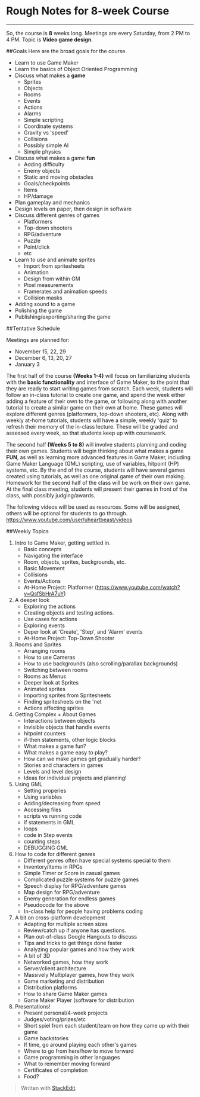 
# Rough Notes for 8-week Course
---

So, the course is **8** weeks long. Meetings are every Saturday, from 2 PM to 4 PM. Topic is **Video game design**.

##Goals
Here are the broad goals for the course.

* Learn to use Game Maker
* Learn the basics of Object Oriented Programming
* Discuss what makes a **game**
  * Sprites
  * Objects
  * Rooms
  * Events
  * Actions
  * Alarms
  * Simple scripting
  * Coordinate systems
  * Gravity vs 'speed'
  * Collisions
  * Possibly simple AI
  * Simple physics
* Discuss what makes a game **fun**
  * Adding difficulty
  * Enemy objects
  * Static and moving obstacles
  * Goals/checkpoints
  * Items
  * HP/damage
* Plan gameplay and mechanics
* Design levels on paper, then design in software
* Discuss different genres of games
  * Platformers
  * Top-down shooters
  * RPG/adventure
  * Puzzle
  * Point/click
  * etc
* Learn to use and animate sprites
	* Import from spritesheets
	* Animation
	* Design from within GM
	* Pixel measurements
	* Framerates and animation speeds
	* Collision masks
* Adding sound to a game
* Polishing the game
* Publishing/exporting/sharing the game

##Tentative Schedule

Meetings are planned for:

* November 15, 22, 29
* December 6, 13, 20, 27
* January 3

The first half of the course **(Weeks 1-4)** will focus on familiarizing students with the **basic functionality** and interface of Game Maker, to the point that they are ready to start writing games from scratch. Each week, students will follow an in-class tutorial to create one game, and spend the week either adding a feature of their own to the game, or following along with another tutorial to create a similar game on their own at home. These games will explore different genres (platformers, top-down shooters, etc). Along with weekly at-home tutorials, students will have a simple, weekly 'quiz' to refresh their memory of the in-class lecture. These will be graded and assessed every week, so that students keep up with coursework.

The second half **(Weeks 5 to 8)** will involve students planning and coding their own games. Students will begin thinking about what makes a game **FUN**, as well as learning more advanced features in Game Maker, including Game Maker Language (GML) scripting, use of variables, hitpoint (HP) systems, etc. By the end of the course, students will have several games created using tutorials, as well as one original game of their own making. Homework for the second half of the class will be work on their own game. At the final class meeting, students will present their games in front of the class, with possibly judging/awards.

The following videos will be used as resources. Some will be assigned, others will be optional for students to go through.
https://www.youtube.com/user/uheartbeast/videos

##Weekly Topics

1. Intro to Game Maker, getting settled in.
	* Basic concepts
	* Navigating the interface
	* Room, objects, sprites, backgrounds, etc.
	* Basic Movement
	* Collisions
	* Events/Actions
	* At-Home Project: Platformer (https://www.youtube.com/watch?v=QsfSbHrA7uY)
2. A deeper look
	* Exploring the actions
	* Creating objects and testing actions.
	* Use cases for actions
	* Exploring events
	* Deper look at 'Create', 'Step', and 'Alarm' events
	* At-Home Project: Top-Down Shooter
3. Rooms and Sprites
	* Arranging rooms
	* How to use Cameras
	* How to use backgrounds (also scrolling/parallax backgrounds)
	* Switching between rooms
	* Rooms as Menus
	* Deeper look at Sprites
	* Animated sprites
	* Importing sprites from Spritesheets
	* Finding spritesheets on the 'net
	* Actions affecting sprites
4. Getting Complex + About Games
	* Interactions between objects
	* Invisible objects that handle events
	* hitpoint counters
	* if-then statements, other logic blocks
	* What makes a game fun?
	* What makes a game easy to play?
	* How can we make games get gradually harder?
	* Stories and characters in games
	* Levels and level design
	* Ideas for individual projects and planning!
5. Using GML
	* Setting properies
	* Using variables
	* Adding/decreasing from speed
	* Accessing files
	* scripts vs running code
	* if statements in GML
	* loops
	* code in Step events
	* counting steps
	* DEBUGGING GML
6. How to code for different genres
	* Different genres often have special systems special to them
	* Inventory/items in RPGs
	* Simple Timer or Score in casual games
	* Complicated puzzle systems for puzzle games
	* Speech display for RPG/adventure games
	* Map design for RPG/adventure
	* Enemy generation for endless games
	* Pseudocode for the above
	* In-class help for people having problems coding
7. A bit on cross-platform development
	* Adapting for multiple screen sizes
	* Review/catch up if anyone has questions.
	* Plan out-of-class Google Hangouts to discuss
	* Tips and tricks to get things done faster
	* Analyzing popular games and how they work
	* A bit of 3D
	* Networked games, how they work
	* Server/client architecture
	* Massively Multiplayer games, how they work
	* Game marketing and distribution
	* Distribution platforms
	* How to share Game Maker games
	* Game Maker Player (software for distribution
8. Presentations!
	* Present personal/4-week projects
	* Judges/voting/prizes/etc
	* Short spiel from each student/team on how they came up with their game
	* Game backstories
	* If time, go around playing each other's games
	* Where to go from here/how to move forward
	* Game programming in other languages
	* What to remember moving forward
	* Certificates of completion
	* Food?

> Written with [StackEdit](https://stackedit.io/).